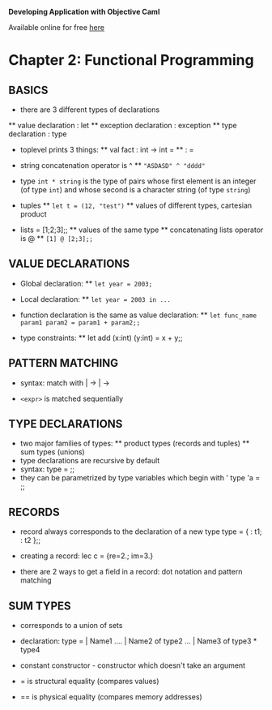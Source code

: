 **Developing Application with Objective Caml**

Available online for free [here](http://caml.inria.fr/pub/docs/oreilly-book/pdf/index.html)


# Chapter 2: Functional Programming

## BASICS
* there are 3 different types of declarations

** value declaration : let
** exception declaration : exception
** type declaration : type

* toplevel prints 3 things:
** val fact : int -> int = <fun>
** <name> : <type> = <value>

* string concatenation operator is ^
** `"ASDASD" ^ "dddd"`

* type `int * string` is the type of pairs whose first element is an integer (of type `int`) and whose second is a character string (of type `string`)

* tuples
** `let t = (12, "test")`
** values of different types, cartesian product

* lists = [1;2;3];;
** values of the same type
** concatenating lists operator is @
** `[1] @ [2;3];;`


## VALUE DECLARATIONS
* Global declaration:
** `let year = 2003;`

* Local declaration:
** `let year = 2003 in ...`

* function declaration is the same as value declaration:
** `let func_name param1 param2 = param1 + param2;;`

* type constraints:
** let add (x:int) (y:int) = x + y;;


## PATTERN MATCHING
* syntax:
    match <expr> with
    | <p1> -> <expr1>
    | <p2> -> <expr2>

* `<expr>` is matched sequentially


## TYPE DECLARATIONS
* two major families of types:
** product types (records and tuples)
** sum types (unions)
* type declarations are recursive by default
* syntax:
    type <name> = <typedef>;;
* they can be parametrized by type variables which begin with '
    type 'a <name> = <typedef>;;


## RECORDS
* record always corresponds to the declaration of a new type
    type <name> = {
        <name1> : t1;
        <name2> : t2
    };;

* creating a record:
    lec c = {re=2.; im=3.}

* there are 2 ways to get a field in a record: dot notation and pattern matching


## SUM TYPES
* corresponds to a union of sets
* declaration:
    type <name> = 
        | Name1 ....
        | Name2 of type2 ...
        | Name3 of type3 * type4

* constant constructor - constructor which doesn't take an argument

* = is structural equality (compares values)
* == is physical equality (compares memory addresses)
